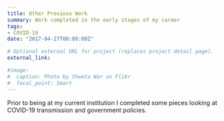 ```yaml
---
title: Other Previous Work
summary: Work completed in the early stages of my career
tags:
- COVID-19
date: "2017-04-27T00:00:00Z"

# Optional external URL for project (replaces project detail page).
external_link: 

#image:
#  caption: Photo by Shweta War on Flikr
#  focal_point: Smart
---
```


Prior to being at my current institution I completed some pieces looking at COVID-19 transmission and government policies.